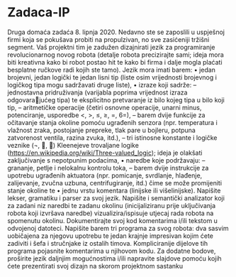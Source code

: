 # Zadaca-IP

Druga domaća zadaća
8. lipnja 2020.
Nedavno ste se zaposlili u uspješnoj firmi koja se pokušava probiti na propulzivan,
no sve zasićeniji tržišni segment. Vaš projektni tim je zadužen dizajnirati jezik za
programiranje revolucionarnog novog robota (detalje robota precizirajte sami; ideja
mora biti kreativna kako bi robot postao hit te kako bi firma i dalje mogla plaćati
besplatne ručkove radi kojih ste tamo). Jezik mora imati barem:
• jedan brojevni, jedan logički te jedan lisni tip (liste osim vrijednosti brojevnog i
logičkog tipa mogu sadržavati druge liste),
• izraze koji sadrže:
– jednostavna pridruživanja (varijabla poprima vrijednost izraza odgovarajućeg tipa) te eksplicitno pretvaranje iz bilo kojeg tipa u bilo koji tip,
– aritmetičke operacije (četiri osnovne operacije, unarni minus, potenciranje,
usporedbe <, >, ≤, ≥, =, 6=),
– barem dvije funkcije za očitavanje stanja okoline pomoću ugrađenih senzora
(npr. temperatura i vlažnost zraka, postojanje prepreke, tlak pare u bojleru,
potpuna zatvorenost ventila, razina zvuka, itd.),
– tri istinosne konstante i logičke veznike (¬, ∧, ∨) Kleenejeve trovaljane
logike (https://en.wikipedia.org/wiki/Three-valued_logic); ideja je
olakšati zaključivanje s nepotpunim podacima,
• naredbe koje podržavaju:
– grananje, petlje i nelokalnu kontrolu toka,
– barem dvije instrukcije za upotrebu ugrađenih aktuatora (npr. pomicanje,
svrdlanje, hlađenje, zalijevanje, zvučna uzbuna, centrifugiranje, itd.) čime
se može promijeniti stanje okoline te
• jednu vrstu komentara (linijske ili višelinijske).
Napišite lekser, gramatiku i parser za svoj jezik. Napišite i semantički analizator
koji za zadani niz naredbi te zadanu okolinu (inicijaliziranu prije uključivanja robota
koji izvršava naredbe) vizualizira/ispisuje utjecaj rada robota na spomenutu okolinu.
Dokumentirajte svoj kod komentarima i/ili tekstom u odvojenoj datoteci.
Napišite barem tri programa za svog robota: dva sasvim uobičajena za njegovu
upotrebu te jedan krajnje impresivan kojim ćete zadiviti i šefa i stručnjake iz ostalih
timova. Kompliciranije dijelove tih programa pojasnite komentarima u njihovom kodu.
Za dodatne bodove, proširite jezik daljnjim mogućnostima i/ili napravite slajdove
pomoću kojih ćete prezentirati svoj dizajn na skorom projektnom sastanku
